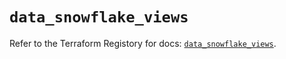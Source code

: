 # `data_snowflake_views`

Refer to the Terraform Registory for docs: [`data_snowflake_views`](https://registry.terraform.io/providers/snowflake-labs/snowflake/0.74.0/docs/data-sources/views).
